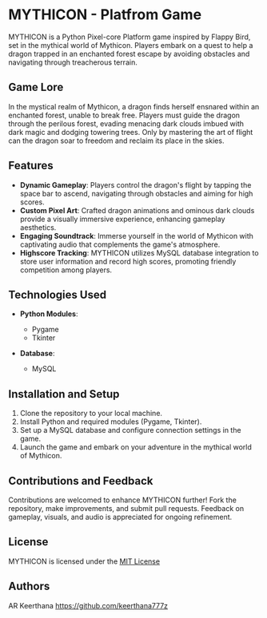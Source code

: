 # MYTHICON - Platfrom Game

MYTHICON is a Python Pixel-core Platform game inspired by Flappy Bird, set in the mythical world of Mythicon. Players embark on a quest to help a dragon trapped in an enchanted forest escape by avoiding obstacles and navigating through treacherous terrain.

## Game Lore

In the mystical realm of Mythicon, a dragon finds herself ensnared within an enchanted forest, unable to break free. Players must guide the dragon through the perilous forest, evading menacing dark clouds imbued with dark magic and dodging towering trees. Only by mastering the art of flight can the dragon soar to freedom and reclaim its place in the skies.

## Features

- **Dynamic Gameplay**: Players control the dragon's flight by tapping the space bar to ascend, navigating through obstacles and aiming for high scores.
- **Custom Pixel Art**: Crafted dragon animations and ominous dark clouds provide a visually immersive experience, enhancing gameplay aesthetics.
- **Engaging Soundtrack**: Immerse yourself in the world of Mythicon with captivating audio that complements the game's atmosphere.
- **Highscore Tracking**: MYTHICON utilizes MySQL database integration to store user information and record high scores, promoting friendly competition among players.

## Technologies Used

- **Python Modules**:
  - Pygame
  - Tkinter

- **Database**:
  - MySQL

## Installation and Setup

1. Clone the repository to your local machine.
2. Install Python and required modules (Pygame, Tkinter).
3. Set up a MySQL database and configure connection settings in the game.
4. Launch the game and embark on your adventure in the mythical world of Mythicon.

## Contributions and Feedback

Contributions are welcomed to enhance MYTHICON further! Fork the repository, make improvements, and submit pull requests. Feedback on gameplay, visuals, and audio is appreciated for ongoing refinement.




## License

MYTHICON is licensed under the [MIT License](https://choosealicense.com/licenses/mit/)


## Authors
AR Keerthana
https://github.com/keerthana777z

